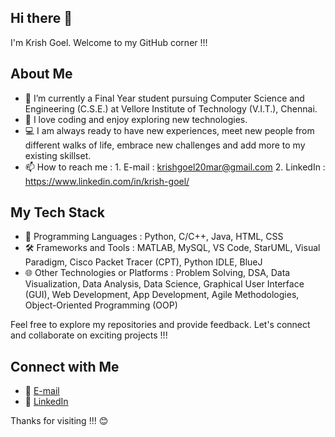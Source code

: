 ## Hi there 👋

I'm Krish Goel. Welcome to my GitHub corner !!!

## About Me

- 🌱 I’m currently a Final Year student pursuing Computer Science and Engineering (C.S.E.) at Vellore Institute of Technology (V.I.T.), Chennai.
- 🚀 I love coding and enjoy exploring new technologies.
- 💻 I am always ready to have new experiences, meet new people from different walks of life, embrace new challenges and add more to my existing skillset.
- 📫 How to reach me :
        1. E-mail : krishgoel20mar@gmail.com
        2. LinkedIn : https://www.linkedin.com/in/krish-goel/

## My Tech Stack

- 🔧 Programming Languages : Python, C/C++, Java, HTML, CSS
- 🛠️ Frameworks and Tools : MATLAB, MySQL, VS Code, StarUML, Visual Paradigm, Cisco Packet Tracer (CPT), Python IDLE, BlueJ
- 🌐 Other Technologies or Platforms : Problem Solving, DSA, Data Visualization, Data Analysis, Data Science, Graphical User Interface (GUI), Web Development, App Development, Agile Methodologies, Object-Oriented Programming (OOP)

Feel free to explore my repositories and provide feedback. Let's connect and collaborate on exciting projects !!!

## Connect with Me

- 📧 [E-mail](krishgoel20mar@gmail.com)
- 💼 [LinkedIn](https://www.linkedin.com/in/krish-goel/)

Thanks for visiting !!! 😊

<!-- **krishgoel20/krishgoel20** is a ✨ _special_ ✨ repository because its `README.md` (this file) appears on your GitHub profile. -->
